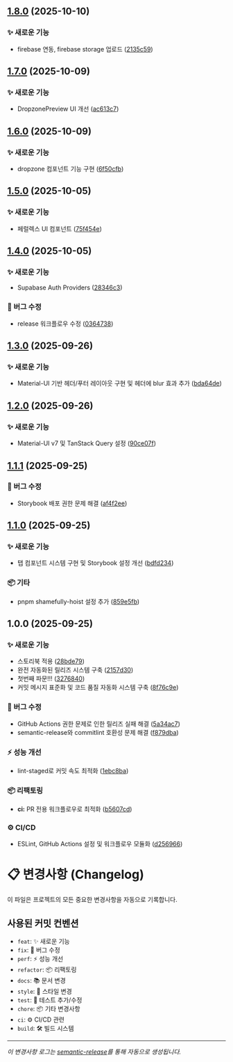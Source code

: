 ## [1.8.0](https://github.com/minoong/garden-bizarre-adventure/compare/v1.7.0...v1.8.0) (2025-10-10)

### ✨ 새로운 기능

* firebase 연동, firebase storage 업로드 ([2135c59](https://github.com/minoong/garden-bizarre-adventure/commit/2135c590301641c308a2d0d1ebe1d50b5960ac15))

## [1.7.0](https://github.com/minoong/garden-bizarre-adventure/compare/v1.6.0...v1.7.0) (2025-10-09)

### ✨ 새로운 기능

* DropzonePreview UI 개선 ([ac613c7](https://github.com/minoong/garden-bizarre-adventure/commit/ac613c75dc89983e382e9e6ae09a36b95806a79b))

## [1.6.0](https://github.com/minoong/garden-bizarre-adventure/compare/v1.5.0...v1.6.0) (2025-10-09)

### ✨ 새로운 기능

* dropzone 컴포넌트 기능 구현 ([6f50cfb](https://github.com/minoong/garden-bizarre-adventure/commit/6f50cfb31b83c04b81d37f566dcc5231fc6828a1))

## [1.5.0](https://github.com/minoong/garden-bizarre-adventure/compare/v1.4.0...v1.5.0) (2025-10-05)

### ✨ 새로운 기능

* 페럴렉스 UI 컴포넌트 ([75f454e](https://github.com/minoong/garden-bizarre-adventure/commit/75f454e1842bb6b9694774faf1793c55f2f70e05))

## [1.4.0](https://github.com/minoong/garden-bizarre-adventure/compare/v1.3.0...v1.4.0) (2025-10-05)

### ✨ 새로운 기능

* Supabase Auth Providers ([28346c3](https://github.com/minoong/garden-bizarre-adventure/commit/28346c30b728774e720d63ab5b7a60e2291b3dc2))

### 🐛 버그 수정

* release 워크플로우 수정 ([0364738](https://github.com/minoong/garden-bizarre-adventure/commit/036473830bd1556fd4918342d63147c601fa2180))

## [1.3.0](https://github.com/minoong/garden-bizarre-adventure/compare/v1.2.0...v1.3.0) (2025-09-26)

### ✨ 새로운 기능

* Material-UI 기반 헤더/푸터 레이아웃 구현 및 헤더에 blur 효과 추가 ([bda64de](https://github.com/minoong/garden-bizarre-adventure/commit/bda64de8efb5ff94ab3c43c7df840d52a3ad79c6))

## [1.2.0](https://github.com/minoong/garden-bizarre-adventure/compare/v1.1.1...v1.2.0) (2025-09-26)

### ✨ 새로운 기능

* Material-UI v7 및 TanStack Query 설정 ([90ce07f](https://github.com/minoong/garden-bizarre-adventure/commit/90ce07f6eecdb3457f08a6d3ab1d098bcb8d0c06))

## [1.1.1](https://github.com/minoong/garden-bizarre-adventure/compare/v1.1.0...v1.1.1) (2025-09-25)

### 🐛 버그 수정

* Storybook 배포 권한 문제 해결 ([af4f2ee](https://github.com/minoong/garden-bizarre-adventure/commit/af4f2ee8cba0ffc899fdd9262d47842e04ded33e))

## [1.1.0](https://github.com/minoong/garden-bizarre-adventure/compare/v1.0.0...v1.1.0) (2025-09-25)

### ✨ 새로운 기능

* 탭 컴포넌트 시스템 구현 및 Storybook 설정 개선 ([bdfd234](https://github.com/minoong/garden-bizarre-adventure/commit/bdfd234dd2c7e0d494c10a76f293cf0ce395858d))

### 📦 기타

* pnpm shamefully-hoist 설정 추가 ([859e5fb](https://github.com/minoong/garden-bizarre-adventure/commit/859e5fb1b2551c45c53395f4c7b1890964fca2ff))

## 1.0.0 (2025-09-25)

### ✨ 새로운 기능

* 스토리북 적용 ([28bde79](https://github.com/minoong/garden-bizarre-adventure/commit/28bde79ec8c6a21b7eebba6a382b171ef74f7aa5))
* 완전 자동화된 릴리즈 시스템 구축 ([2157d30](https://github.com/minoong/garden-bizarre-adventure/commit/2157d305e0b8341365ee033240ae0e110b5530a8))
* 첫번째 파문!!! ([3276840](https://github.com/minoong/garden-bizarre-adventure/commit/327684058efcd8f31ee2f301e985d549c1090669))
* 커밋 메시지 표준화 및 코드 품질 자동화 시스템 구축 ([8f76c9e](https://github.com/minoong/garden-bizarre-adventure/commit/8f76c9e91613906675402e6b5d00f0cde6521856))

### 🐛 버그 수정

* GitHub Actions 권한 문제로 인한 릴리즈 실패 해결 ([5a34ac7](https://github.com/minoong/garden-bizarre-adventure/commit/5a34ac7d4e5e013f4c1f82f1c5d53f444fae09fb))
* semantic-release와 commitlint 호환성 문제 해결 ([f879dba](https://github.com/minoong/garden-bizarre-adventure/commit/f879dba8919f5a098cc820b04f8035263fd8c543))

### ⚡ 성능 개선

* lint-staged로 커밋 속도 최적화 ([1ebc8ba](https://github.com/minoong/garden-bizarre-adventure/commit/1ebc8ba7365c26600516fabb69e018a757adbc7a))

### 📦 리팩토링

* **ci:** PR 전용 워크플로우로 최적화 ([b5607cd](https://github.com/minoong/garden-bizarre-adventure/commit/b5607cd0d4ad21e5c5e51319211dda78273f7f04))

### ⚙️ CI/CD

* ESLint, GitHub Actions 설정 및 워크플로우 모듈화 ([d256966](https://github.com/minoong/garden-bizarre-adventure/commit/d25696692284d0846a4b866eca7baec6013db072))

# 📋 변경사항 (Changelog)

이 파일은 프로젝트의 모든 중요한 변경사항을 자동으로 기록합니다.

## 사용된 커밋 컨벤션

- `feat`: ✨ 새로운 기능
- `fix`: 🐛 버그 수정
- `perf`: ⚡ 성능 개선
- `refactor`: 📦 리팩토링
- `docs`: 📚 문서 변경
- `style`: 💎 스타일 변경
- `test`: 🚨 테스트 추가/수정
- `chore`: 📦 기타 변경사항
- `ci`: ⚙️ CI/CD 관련
- `build`: 🛠 빌드 시스템

---

_이 변경사항 로그는 [semantic-release](https://github.com/semantic-release/semantic-release)를 통해 자동으로 생성됩니다._
